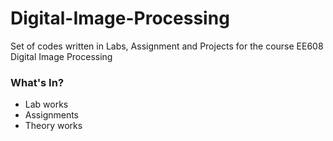 # Digital-Image-Processing
Set of codes written in Labs, Assignment and Projects for the course EE608 Digital Image Processing


### What's In?

- Lab works
- Assignments
- Theory works

